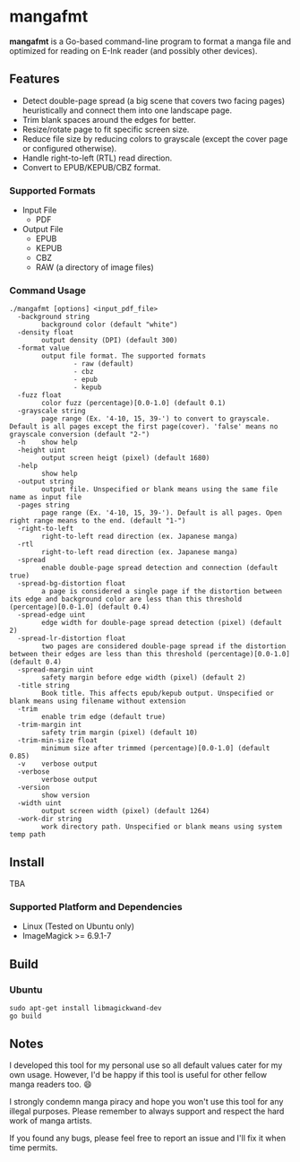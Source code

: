 # mangafmt

**mangafmt** is a Go-based command-line program to format a manga file and optimized for reading on E-Ink reader (and possibly other devices). 

## Features

* Detect double-page spread (a big scene that covers two facing pages) heuristically and connect them into one landscape page. 
* Trim blank spaces around the edges for better.
* Resize/rotate page to fit specific screen size.
* Reduce file size by reducing colors to grayscale (except the cover page or configured otherwise).
* Handle right-to-left (RTL) read direction.
* Convert to EPUB/KEPUB/CBZ format. 

### Supported Formats

* Input File
  * PDF
* Output File
  * EPUB
  * KEPUB
  * CBZ
  * RAW (a directory of image files)

### Command Usage

```
./mangafmt [options] <input_pdf_file>
  -background string
        background color (default "white")
  -density float
        output density (DPI) (default 300)
  -format value
        output file format. The supported formats
                - raw (default)
                - cbz
                - epub
                - kepub
  -fuzz float
        color fuzz (percentage)[0.0-1.0] (default 0.1)
  -grayscale string
        page range (Ex. '4-10, 15, 39-') to convert to grayscale. Default is all pages except the first page(cover). 'false' means no grayscale conversion (default "2-")
  -h    show help
  -height uint
        output screen heigt (pixel) (default 1680)
  -help
        show help
  -output string
        output file. Unspecified or blank means using the same file name as input file
  -pages string
        page range (Ex. '4-10, 15, 39-'). Default is all pages. Open right range means to the end. (default "1-")
  -right-to-left
        right-to-left read direction (ex. Japanese manga)
  -rtl
        right-to-left read direction (ex. Japanese manga)
  -spread
        enable double-page spread detection and connection (default true)
  -spread-bg-distortion float
        a page is considered a single page if the distortion between its edge and background color are less than this threshold (percentage)[0.0-1.0] (default 0.4)
  -spread-edge uint
        edge width for double-page spread detection (pixel) (default 2)
  -spread-lr-distortion float
        two pages are considered double-page spread if the distortion between their edges are less than this threshold (percentage)[0.0-1.0] (default 0.4)
  -spread-margin uint
        safety margin before edge width (pixel) (default 2)
  -title string
        Book title. This affects epub/kepub output. Unspecified or blank means using filename without extension
  -trim
        enable trim edge (default true)
  -trim-margin int
        safety trim margin (pixel) (default 10)
  -trim-min-size float
        minimum size after trimmed (percentage)[0.0-1.0] (default 0.85)
  -v    verbose output
  -verbose
        verbose output
  -version
        show version
  -width uint
        output screen width (pixel) (default 1264)
  -work-dir string
        work directory path. Unspecified or blank means using system temp path
```

## Install

TBA

### Supported Platform and Dependencies

* Linux (Tested on Ubuntu only)
* ImageMagick >= 6.9.1-7

## Build

### Ubuntu

```
sudo apt-get install libmagickwand-dev
go build
```

## Notes

I developed this tool for my personal use so all default values cater for my own usage.  However, I'd be happy if this tool is useful for other fellow manga readers too. :smile:

I strongly condemn manga piracy and hope you won't use this tool for any illegal purposes. Please remember to always support and respect the hard work of manga artists.

If you found any bugs, please feel free to report an issue and I'll fix it when time permits. 
